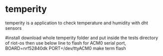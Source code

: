 # temperity
temperity is a application to check temperature and humidity with dht sensors

#install
download whole temperity folder and put inside the tests directory of riot-os
then use below line to flash for ACM0 serial port,
BOARD=nrf52840dk PORT=/dev/ttyACM0 make term flash

